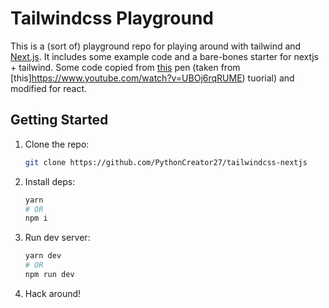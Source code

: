 # Tailwindcss Playground

This is a (sort of) playground repo for playing around with tailwind and [Next.js](https://github.com/vercel/next.js). It includes some example code and a bare-bones starter for nextjs + tailwind. Some code copied from [this](https://codepen.io/bradtraversy/pen/JgXqBL) pen (taken from [this]https://www.youtube.com/watch?v=UBOj6rqRUME) tuorial) and modified for react.

## Getting Started

1. Clone the repo:
    ```bash
    git clone https://github.com/PythonCreator27/tailwindcss-nextjs
    ```
2. Install deps:
    ```bash
    yarn
    # OR
    npm i
    ```
3. Run dev server:
    ```bash
    yarn dev
    # OR
    npm run dev
    ```
4. Hack around!

